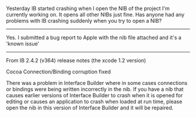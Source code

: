 Yesterday IB started crashing when I open the NIB of the project I'm currently working on. It opens all other NIBs just fine. Has anyone had any problems with IB crashing suddenly when you try to open a NIB?

----

Yes. I submitted a bug report to Apple with the nib file attached and it's a 'known issue'

----

From IB 2.4.2 (v364) release notes (the xcode 1.2 version)

Cocoa Connection/Binding corruption fixed

There was a problem in Interface Builder where in some cases connections or bindings were being written incorrectly in the nib.  If you have a nib that causes earlier versions of Interface Builder to crash when it is opened for editing or causes an application to crash when loaded at run time, please open the nib in this version of Interface Builder and it will be repaired.
